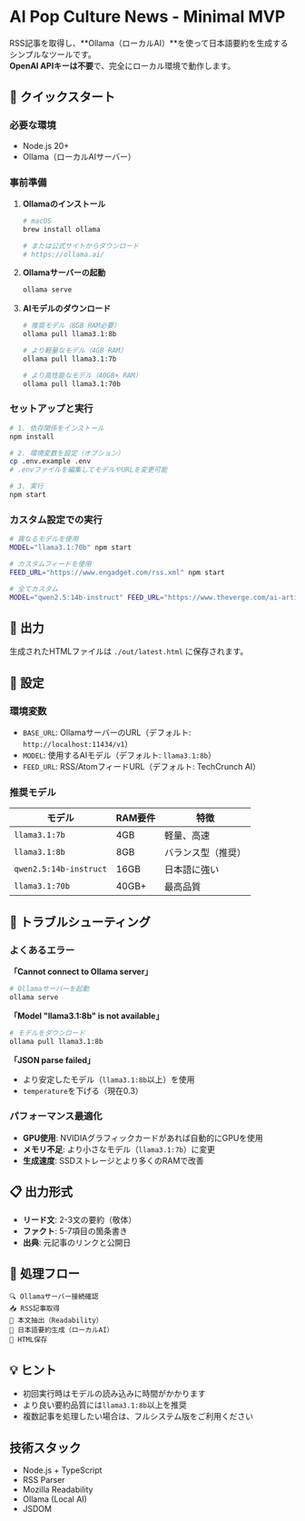# AI Pop Culture News - Minimal MVP

RSS記事を取得し、**Ollama（ローカルAI）**を使って日本語要約を生成するシンプルなツールです。  
**OpenAI APIキーは不要**で、完全にローカル環境で動作します。

## 🚀 クイックスタート

### 必要な環境
- Node.js 20+
- Ollama（ローカルAIサーバー）

### 事前準備

1. **Ollamaのインストール**
   ```bash
   # macOS
   brew install ollama
   
   # または公式サイトからダウンロード
   # https://ollama.ai/
   ```

2. **Ollamaサーバーの起動**
   ```bash
   ollama serve
   ```

3. **AIモデルのダウンロード**
   ```bash
   # 推奨モデル（8GB RAM必要）
   ollama pull llama3.1:8b
   
   # より軽量なモデル（4GB RAM）
   ollama pull llama3.1:7b
   
   # より高性能なモデル（40GB+ RAM）
   ollama pull llama3.1:70b
   ```

### セットアップと実行

```bash
# 1. 依存関係をインストール
npm install

# 2. 環境変数を設定（オプション）
cp .env.example .env
# .envファイルを編集してモデルやURLを変更可能

# 3. 実行
npm start
```

### カスタム設定での実行
```bash
# 異なるモデルを使用
MODEL="llama3.1:70b" npm start

# カスタムフィードを使用
FEED_URL="https://www.engadget.com/rss.xml" npm start

# 全てカスタム
MODEL="qwen2.5:14b-instruct" FEED_URL="https://www.theverge.com/ai-artificial-intelligence/rss/index.xml" npm start
```

## 📁 出力

生成されたHTMLファイルは `./out/latest.html` に保存されます。

## 🔧 設定

### 環境変数
- `BASE_URL`: OllamaサーバーのURL（デフォルト: `http://localhost:11434/v1`）
- `MODEL`: 使用するAIモデル（デフォルト: `llama3.1:8b`）
- `FEED_URL`: RSS/AtomフィードURL（デフォルト: TechCrunch AI）

### 推奨モデル
| モデル | RAM要件 | 特徴 |
|--------|---------|------|
| `llama3.1:7b` | 4GB | 軽量、高速 |
| `llama3.1:8b` | 8GB | バランス型（推奨） |
| `qwen2.5:14b-instruct` | 16GB | 日本語に強い |
| `llama3.1:70b` | 40GB+ | 最高品質 |

## 🚨 トラブルシューティング

### よくあるエラー

**「Cannot connect to Ollama server」**
```bash
# Ollamaサーバーを起動
ollama serve
```

**「Model "llama3.1:8b" is not available」**
```bash
# モデルをダウンロード
ollama pull llama3.1:8b
```

**「JSON parse failed」**
- より安定したモデル（`llama3.1:8b`以上）を使用
- `temperature`を下げる（現在0.3）

### パフォーマンス最適化
- **GPU使用**: NVIDIAグラフィックカードがあれば自動的にGPUを使用
- **メモリ不足**: より小さなモデル（`llama3.1:7b`）に変更
- **生成速度**: SSDストレージとより多くのRAMで改善

## 📋 出力形式

- **リード文**: 2-3文の要約（敬体）
- **ファクト**: 5-7項目の箇条書き
- **出典**: 元記事のリンクと公開日

## 🔄 処理フロー

```
🔍 Ollamaサーバー接続確認
📥 RSS記事取得
📖 本文抽出（Readability）
🤖 日本語要約生成（ローカルAI）
💾 HTML保存
```

## 💡 ヒント

- 初回実行時はモデルの読み込みに時間がかかります
- より良い要約品質には`llama3.1:8b`以上を推奨
- 複数記事を処理したい場合は、フルシステム版をご利用ください

## 技術スタック

- Node.js + TypeScript
- RSS Parser
- Mozilla Readability
- Ollama (Local AI)
- JSDOM
